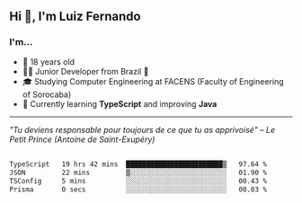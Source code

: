 <h2>Hi 👋, I'm Luiz Fernando</h2>

### I'm...
* 🤟 18 years old
* 👨‍💻 Junior Developer from Brazil 💚
* 🎓 Studying Computer Engineering at FACENS (Faculty of Engineering of Sorocaba)
* 🔭 Currently learning **TypeScript** and improving **Java**

---

_"Tu deviens responsable pour toujours de ce que tu as apprivoisé" – Le Petit Prince (Antoine de Saint-Exupéry)_

##

<!--START_SECTION:waka-->

```txt
TypeScript   19 hrs 42 mins  ████████████████████████▒   97.64 %
JSON         22 mins         ▒░░░░░░░░░░░░░░░░░░░░░░░░   01.90 %
TSConfig     5 mins          ░░░░░░░░░░░░░░░░░░░░░░░░░   00.43 %
Prisma       0 secs          ░░░░░░░░░░░░░░░░░░░░░░░░░   00.03 %
```

<!--END_SECTION:waka-->
